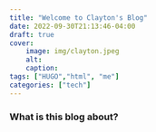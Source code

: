 ```yaml
---
title: "Welcome to Clayton's Blog"
date: 2022-09-30T21:13:46-04:00
draft: true
cover:
    image: img/clayton.jpeg
    alt:
    caption:
tags: ["HUGO","html", "me"]
categories: ["tech"]
---  
```


### What is this blog about?


